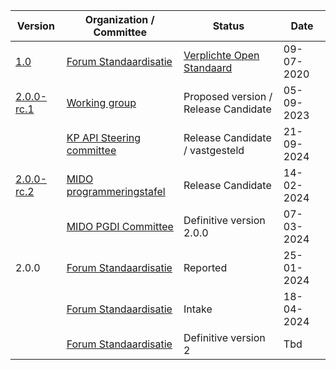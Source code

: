 

| Version                                                      | Organization / Committee                                     | Status                                                       | Date       |
| ------------------------------------------------------------ | ------------------------------------------------------------ | ------------------------------------------------------------ | ---------- |
| [1.0]( https://gitdocumentatie.logius.nl/publicatie/api/adr/1.0) | [Forum Standaardisatie](https://www.forumstandaardisatie.nl/open-standaarden/rest-api-design-rules) | [Verplichte Open Standaard](https://gitdocumentatie.logius.nl/publicatie/api/adr/) | 09-07-2020 |
| [2.0.0-rc.1](https://gitdocumentatie.logius.nl/publicatie/api/adr/2.0.0-rc.1/) | [Working group](https://github.com/Geonovum/KP-APIs/tree/03d7fd61b3f25eef5d3242c7beee688e0d2d9623/overleggen/Werkgroep%20API%20design%20rules/Verslagen/20230905) | Proposed version / Release Candidate                         | 05-09-2023 |
|                                                              | [KP API Steering committee](https://github.com/Geonovum/KP-APIs/tree/master/overleggen/Stuurgroep/Verslagen) | Release Candidate / vastgesteld                              | 21-09-2024 |
| [2.0.0-rc.2](https://gitdocumentatie.logius.nl/publicatie/api/adr/2.0.0-rc.2) | [MIDO programmeringstafel](https://pgdi.nl/groups/view/c9a77467-7118-42c4-ad27-d0da773bc7dc/programmeringstafels-en-financiele-commissie-pgdi/files/82ac7589-ce2a-4c39-aabd-99eb9a6cf43a) | Release Candidate                                            | 14-02-2024 |
|                                                              | [MIDO PGDI Committee](https://pgdi.nl/file/download/e3bd0ba3-a117-42f2-b4e1-d56105b88f96/20240418-pgdi-02-verslagen-voorraadagenda-actie-en-besluitenlijst.pdf) | Definitive version 2.0.0                                     | 07-03-2024 |
| 2.0.0                                                        | [Forum Standaardisatie](https://www.forumstandaardisatie.nl/open-standaarden/rest-api-design-rules) | Reported                                                     | 25-01-2024 |
|                                                              | [Forum Standaardisatie](https://www.forumstandaardisatie.nl/open-standaarden/rest-api-design-rules) | Intake                                                       | 18-04-2024 |
|                                                              | [Forum Standaardisatie](https://www.forumstandaardisatie.nl/open-standaarden/rest-api-design-rules) | Definitive version 2                                         | Tbd        |

